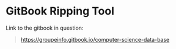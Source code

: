 # GitBook Ripping Tool

Link to the gitbook in question:
> https://groupeinfo.gitbook.io/computer-science-data-base
